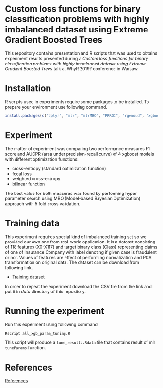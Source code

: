 # Custom loss functions for binary classification problems with highly imbalanced dataset using Extreme Gradient Boosted Trees

This repository contains presentation and R scripts that was used to obtains experiment results presented during a <i>Custom loss functions for binary classification problems with highly imbalanced dataset using Extreme Gradient Boosted Trees</i> talk at WhyR 2019? conference in Warsaw.

# Installation

R scripts used in experiments require some packages to be installed. To prepare your environment use following command.

```r
install.packages(c("dplyr", "mlr", "mlrMBO", "PRROC", "rgenoud", "xgboost"))
```

# Experiment

The matter of experiment was comparing two performance measures F1 score and AUCPR (area under precision-recall curve) of 4 xgboost models with different optimization functions:

* cross-entropy (standard optimization function)
* focal loss
* weighted cross-entropy
* bilinear function

The best value for both measures was found by performing hyper parameter search using MBO (Model-based Bayesian Optimization) approach with 5 fold cross validation.

# Training data 
This experiment requires special kind of imbalanced training set so we provided our own one from real-world application. It is a dataset consisting of 118 features (X0-X117) and target binary class (Class) representing claims of one of Insurance Company with label denoting if given case is fraudulent or not. Values of features are effect of performing normalization and PCA transformation on original data. The dataset can be download from following link.

* [Training dataset](<link-to-drive>)

In order to repeat the experiment download the CSV file from the link and put it in <i>data</i> directory of this repository.

# Running the experiment


Run this experiment using following command.

```bash
Rscript all_xgb_param_tuning.R
```

This script will produce a ``tune_results.Rdata`` file that contains result of mlr ``tuneParams`` function.

# References

[References](Presentation/references.bib)